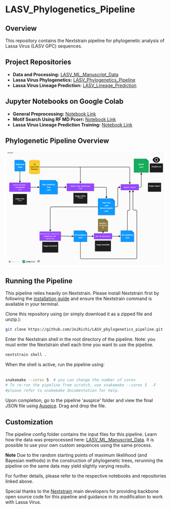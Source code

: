 # LASV_Phylogenetics_Pipeline

## Overview
This repository contains the Nextstrain pipeline for phylogenetic analysis of Lassa Virus (LASV GPC) sequences.

## Project Repositories
- **Data and Processing:** [LASV_ML_Manuscript_Data](https://github.com/JoiRichi/LASV_ML_manuscript_data)
- **Lassa Virus Phylogenetics:** [LASV_Phylogenetics_Pipeline](https://github.com/JoiRichi/LASV_phylogenetics_pipeline)
- **Lassa Virus Lineage Prediction:** [LASV_Lineage_Prediction](https://github.com/JoiRichi/LASV_lineage_pred)

## Jupyter Notebooks on Google Colab
- **General Preprocessing:** [Notebook Link](https://colab.research.google.com/drive/1JOgS2-dDoQ7OPHPcXm3AIBDnGQAFxIyR)
- **Motif Search Using RF MD Pcorr:** [Notebook Link](https://colab.research.google.com/drive/1M1yYB65MOWUpMYcn24Jfm6jvZZ13QJ6l)
- **Lassa Virus Lineage Prediction Training:** [Notebook Link](https://colab.research.google.com/drive/1G0lEjuvPR07bcb181Rfhm-S0WenMFSmR)

## Phylogenetic Pipeline Overview
![Phylogenetic Pipeline](phyloflow.png)

## Running the Pipeline
This pipeline relies heavily on Nextstrain. Please install Nextstrain first by following the [installation guide](https://docs.nextstrain.org/projects/cli/en/stable/installation/) and ensure the Nextstrain command is available in your terminal.

Clone this repository using (or simply download it as a zipped file and unzip.):
```sh
git clone https://github.com/JoiRichi/LASV_phylogenetics_pipeline.git
```


Enter the Nextstrain shell in the root directory of the pipeline. Note: you must enter the Nextstrain shell each time you want to use the pipeline.

```sh
nextstrain shell .

```

When the shell is active, run the pipeline using:

```sh

snakemake --cores 5  # you can change the number of cores
# To re-run the pipeline from scratch, use snakemake --cores 5  -F
#please refer to snakemake documentation for help.
```


Upon completion, go to the pipeline 'auspice' folder and view the final JSON file using [Auspice](https://auspice.us/). Drag and drop the file.


## Customization
The pipeline config folder contains the input files for this pipeline. Learn how the data was preprocessed here: [LASV_ML_Manuscript_Data](https://github.com/JoiRichi/LASV_ML_manuscript_data). It is possible to use your own custom sequences using the same process.

**Note**
Due to the random starting points of maximum likelihood (and Bayesian methods) in the construction of phylogenetic trees, rerunning the pipeline on the same data may yield slightly varying results.


For further details, please refer to the respective notebooks and repositories linked above.

Special thanks to the [Nextstrain](https://github.com/nextstrain) main developers for providing backbone open source code for this pipeline and guidance in its modification to work with Lassa Virus.

